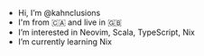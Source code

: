 - Hi, I’m @kahnclusions
- I'm from 🇨🇦 and live in 🇬🇧
- I’m interested in Neovim, Scala, TypeScript, Nix
- I’m currently learning Nix

<!---
kahnclusions/kahnclusions is a ✨ special ✨ repository because its `README.md` (this file) appears on your GitHub profile.
You can click the Preview link to take a look at your changes.
--->
